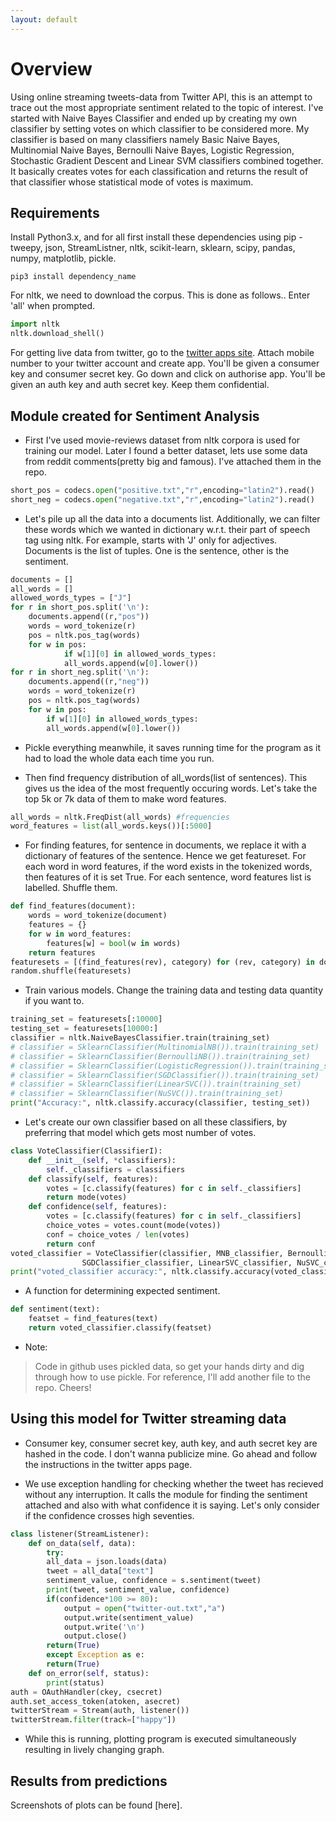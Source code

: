 ```yaml
---
layout: default
---
```


# Overview
Using online streaming tweets-data from Twitter API, this is an attempt to trace out the most appropriate sentiment related to the topic of interest. I've started with Naive Bayes Classifier and ended up by creating my own classifier by setting votes on which classifier to be considered more. My classifier is based on many classifiers namely Basic Naive Bayes, Multinomial Naive Bayes, Bernoulli Naive Bayes, Logistic Regression, Stochastic Gradient Descent and Linear SVM classifiers combined together.
It basically creates votes for each classification and returns the result of that classifier whose statistical mode of votes is maximum. 

## Requirements
Install Python3.x, and for all first install these dependencies using pip - tweepy, json, StreamListner, nltk, scikit-learn, sklearn, scipy, pandas, numpy, matplotlib, pickle.
```
pip3 install dependency_name
```

For nltk, we need to download the corpus. This is done as follows.. Enter 'all' when prompted.
```python
import nltk
nltk.download_shell()
```

For getting live data from twitter, go to the [twitter apps site](https://apps.twiiter.com). Attach mobile number to your twitter account and create app. You'll be given a consumer key and consumer secret key. Go down and click on authorise app. You'll be given an auth key and auth secret key. Keep them confidential.

## Module created for Sentiment Analysis
*   First I've used movie-reviews dataset from nltk corpora is used for training our model. Later I found a better dataset, lets use some data from reddit comments(pretty big and famous). I've attached them in the repo.
```python
short_pos = codecs.open("positive.txt","r",encoding="latin2").read()
short_neg = codecs.open("negative.txt","r",encoding="latin2").read()
```

*   Let's pile up all the data into a documents list. Additionally, we can filter these words which we wanted in dictionary w.r.t. their part of speech tag using nltk. For example, starts with 'J' only for adjectives. Documents is the list of tuples. One is the sentence, other is the sentiment.
```python
documents = []
all_words = []
allowed_words_types = ["J"]
for r in short_pos.split('\n'):
	documents.append((r,"pos"))
	words = word_tokenize(r)
	pos = nltk.pos_tag(words)
	for w in pos:
            if w[1][0] in allowed_words_types:
	        all_words.append(w[0].lower())
for r in short_neg.split('\n'):
	documents.append((r,"neg"))
	words = word_tokenize(r)
	pos = nltk.pos_tag(words)
	for w in pos:
	    if w[1][0] in allowed_words_types:
		all_words.append(w[0].lower())
```

*   Pickle everything meanwhile, it saves running time for the program as it had to load the whole data each time you run.

*   Then find frequency distribution of all_words(list of sentences). This gives us the idea of the most frequently occuring words. Let's take the top 5k or 7k data of them to make word features.
```python
all_words = nltk.FreqDist(all_words) #frequencies
word_features = list(all_words.keys())[:5000]
```

*   For finding features, for sentence in documents, we replace it with a dictionary of features of the sentence. Hence we get featureset. For each word in word features, if the word exists in the tokenized words, then features of it is set True. For each sentence, word features list is labelled. Shuffle them.
```python
def find_features(document):
	words = word_tokenize(document)
	features = {}
	for w in word_features:
	    features[w] = bool(w in words)
	return features
featuresets = [(find_features(rev), category) for (rev, category) in documents]
random.shuffle(featuresets)
```

*   Train various models. Change the training data and testing data quantity if you want to.
```python
training_set = featuresets[:10000]
testing_set = featuresets[10000:]
classifier = nltk.NaiveBayesClassifier.train(training_set)
# classifier = SklearnClassifier(MultinomialNB()).train(training_set)
# classifier = SklearnClassifier(BernoulliNB()).train(training_set)
# classifier = SklearnClassifier(LogisticRegression()).train(training_set)
# classifier = SklearnClassifier(SGDClassifier()).train(training_set)
# classifier = SklearnClassifier(LinearSVC()).train(training_set)
# classifier = SklearnClassifier(NuSVC()).train(training_set)
print("Accuracy:", nltk.classify.accuracy(classifier, testing_set))
```

*   Let's create our own classifier based on all these classifiers, by preferring that model which gets most number of votes.
```python
class VoteClassifier(ClassifierI):
	def __init__(self, *classifiers):
	    self._classifiers = classifiers
	def classify(self, features):
	    votes = [c.classify(features) for c in self._classifiers]
	    return mode(votes)
	def confidence(self, features):
	    votes = [c.classify(features) for c in self._classifiers]
	    choice_votes = votes.count(mode(votes))
	    conf = choice_votes / len(votes)
	    return conf 
voted_classifier = VoteClassifier(classifier, MNB_classifier, BernoulliNB_classifier, LogisticRegression_classifier, 
				SGDClassifier_classifier, LinearSVC_classifier, NuSVC_classifier)
print("voted_classifier accuracy:", nltk.classify.accuracy(voted_classifier, testing_set))
```

*   A function for determining expected sentiment.
```python
def sentiment(text):
	featset = find_features(text)
	return voted_classifier.classify(featset)
```

*   Note:
> Code in github uses pickled data, so get your hands dirty and dig through how to use pickle. For reference, I'll add another file to the repo.
> Cheers!

## Using this model for Twitter streaming data
*   Consumer key, consumer secret key, auth key, and auth secret key are hashed in the code. I don't wanna publicize mine. Go ahead and follow the instructions in the twitter apps page.

*   We use exception handling for checking whether the tweet has recieved without any interruption. It calls the module for finding the sentiment attached and also with what confidence it is saying. Let's only consider if the confidence crosses high seventies. 
```python
class listener(StreamListener):
	def on_data(self, data):
	    try:
		all_data = json.loads(data)
		tweet = all_data["text"]
		sentiment_value, confidence = s.sentiment(tweet)
		print(tweet, sentiment_value, confidence)
		if(confidence*100 >= 80):
		    output = open("twitter-out.txt","a")
		    output.write(sentiment_value)
		    output.write('\n')
		    output.close()
		return(True)
	    except Exception as e:
		return(True)
	def on_error(self, status):
	    print(status)
auth = OAuthHandler(ckey, csecret)
auth.set_access_token(atoken, asecret)
twitterStream = Stream(auth, listener())
twitterStream.filter(track=["happy"])
```

*    While this is running, plotting program is executed simultaneously resulting in lively changing graph.

## Results from predictions
Screenshots of plots can be found [here]. 
